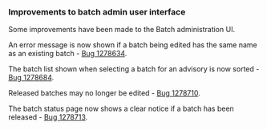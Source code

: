 ### Improvements to batch admin user interface

Some improvements have been made to the Batch administration UI.

An error message is now shown if a batch being edited has the same
name as an existing batch - [Bug 1278634][1278634].

The batch list shown when selecting a batch for an advisory is now
sorted - [Bug 1278684][1278684].

Released batches may no longer be edited - [Bug 1278710][1278710].

The batch status page now shows a clear notice if a batch has been
released - [Bug 1278713][1278713].

[1278634]: https://bugzilla.redhat.com/show_bug.cgi?id=1278634
[1278684]: https://bugzilla.redhat.com/show_bug.cgi?id=1278684
[1278710]: https://bugzilla.redhat.com/show_bug.cgi?id=1278710
[1278713]: https://bugzilla.redhat.com/show_bug.cgi?id=1278713
